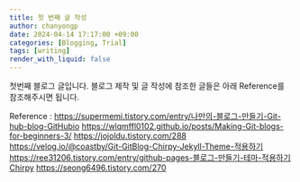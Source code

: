 ```yaml
---
title: 첫 번째 글 작성
author: chanyongp
date: 2024-04-14 17:17:00 +09:00
categories: [Blogging, Trial]
tags: [writing]
render_with_liquid: false
---
```


첫번째 블로그 글입니다.
블로그 제작 및 글 작성에 참조한 글들은 아래 Reference를 참조해주시면 됩니다.

Reference : 
https://supermemi.tistory.com/entry/나만의-블로그-만들기-Git-hub-blog-GitHubio
https://wlqmffl0102.github.io/posts/Making-Git-blogs-for-beginners-3/
https://jojoldu.tistory.com/288
https://velog.io/@coastby/Git-GitBlog-Chirpy-Jekyll-Theme-적용하기
https://ree31206.tistory.com/entry/github-pages-블로그-만들기-테마-적용하기Chirpy
https://seong6496.tistory.com/270
